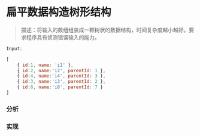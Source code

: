 # 扁平数据构造树形结构 <Badge text="待优化" />

> 描述：将输入的数组组装成一颗树状的数据结构，时间复杂度越小越好。要求程序具有侦测错误输入的能力。

```js
Input:

[
    { id:1, name: 'i1' },
    { id:2, name:'i2', parentId: 1 },
    { id:4, name:'i4', parentId: 3 },
    { id:3, name:'i3', parentId: 2 },
    { id:8, name:'i8', parentId: 7 }
]
```

### 分析


### 实现
